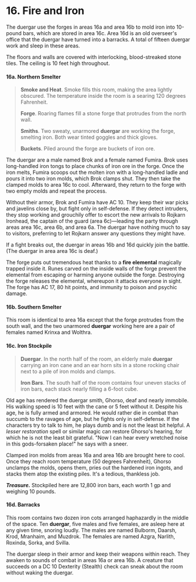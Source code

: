 # 16. Fire and Iron

The duergar use the forges in areas 16a and area 16b to mold iron into 10-pound bars, which are stored in area 16c. Area 16d is an old overseer's office that the duergar have turned into a barracks. A total of fifteen duergar work and sleep in these areas.

The floors and walls are covered with interlocking, blood-streaked stone tiles. The ceiling is 10 feet high throughout.

#### 16a. Northern Smelter

>**Smoke and Heat**. Smoke fills this room, making the area lightly obscured. The temperature inside the room is a searing 120 degrees Fahrenheit.
>
>**Forge**. Roaring flames fill a stone forge that protrudes from the north wall.
>
>**Smiths**. Two sweaty, unarmored **duergar** are working the forge, smelting iron. Both wear tinted goggles and thick gloves.
>
>**Buckets**. Piled around the forge are buckets of iron ore.
>

The duergar are a male named Brok and a female named Fumira. Brok uses long-handled iron tongs to place chunks of iron ore in the forge. Once the iron melts, Fumira scoops out the molten iron with a long-handled ladle and pours it into two iron molds, which Brok clamps shut. They then take the clamped molds to area 16c to cool. Afterward, they return to the forge with two empty molds and repeat the process.

Without their armor, Brok and Fumira have AC 10. They keep their war picks and javelins close by, but fight only in self-defense. If they detect intruders, they stop working and grouchily offer to escort the new arrivals to Rojkarn Ironhead, the captain of the guard (area 6c)—leading the party through areas area 16c, area 6b, and area 6a. The duergar have nothing much to say to visitors, preferring to let Rojkarn answer any questions they might have.

If a fight breaks out, the duergar in areas 16b and 16d quickly join the battle. (The duergar in area area 16c is deaf.)

The forge puts out tremendous heat thanks to a **fire elemental** magically trapped inside it. Runes carved on the inside walls of the forge prevent the elemental from escaping or harming anyone outside the forge. Destroying the forge releases the elemental, whereupon it attacks everyone in sight. The forge has AC 17, 80 hit points, and immunity to poison and psychic damage.

#### 16b. Southern Smelter

This room is identical to area 16a except that the forge protrudes from the south wall, and the two unarmored **duergar** working here are a pair of females named Krinxa and Wolthra.

#### 16c. Iron Stockpile

>**Duergar**. In the north half of the room, an elderly male **duergar** carrying an iron cane and an ear horn sits in a stone rocking chair next to a pile of iron molds and clamps.
>
>**Iron Bars**. The south half of the room contains four uneven stacks of iron bars, each stack nearly filling a 6-foot cube.
>

Old age has rendered the duergar smith, Ghorso, deaf and nearly immobile. His walking speed is 10 feet with the cane or 5 feet without it. Despite his age, he is fully armed and armored. He would rather die in combat than succumb to the ravages of age, but he fights only in self-defense. If the characters try to talk to him, he plays dumb and is not the least bit helpful. A *lesser restoration* spell or similar magic can restore Ghorso's hearing, for which he is not the least bit grateful. "Now I can hear every wretched noise in this gods-forsaken place!" he says with a sneer.

Clamped iron molds from areas 16a and area 16b are brought here to cool. Once they reach room temperature (50 degrees Fahrenheit), Ghorso unclamps the molds, opens them, pries out the hardened iron ingots, and stacks them atop the existing piles. It's a tedious, thankless job.

***Treasure.*** Stockpiled here are 12,800 iron bars, each worth 1 gp and weighing 10 pounds.

#### 16d. Barracks

This room contains two dozen iron cots arranged haphazardly in the middle of the space. Ten **duergar**, five males and five females, are asleep here at any given time, snoring loudly. The males are named Bulborm, Daarsh, Krod, Mranhaim, and Muzdrok. The females are named Azgra, Narlith, Roxinda, Sorka, and Svilla.

The duergar sleep in their armor and keep their weapons within reach. They awaken to sounds of combat in areas 16a or area 16b. A creature that succeeds on a DC 10 Dexterity (Stealth) check can sneak about the room without waking the duergar.